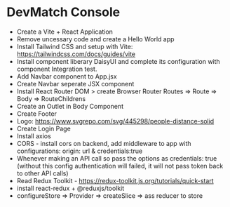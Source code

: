 # DevMatch Console

- Create a Vite + React Application
- Remove uncessary code and create a Hello World app
- Install Tailwind CSS and setup with Vite: https://tailwindcss.com/docs/guides/vite
- Install component liberary DaisyUI and complete its configuration with component Integration test.
- Add Navbar component to App.jsx
- Create Navbar seperate JSX component
- Install React Router DOM > create Browser Router Routes => Route => Body => RouteChildrens
- Create an Outlet in Body Component
- Create Footer
- Logo: https://www.svgrepo.com/svg/445298/people-distance-solid
- Create Login Page
- Install axios
- CORS - install cors on backend, add middleware to app with configurations: origin: url & credentials:true
- Whenever making an API call so pass the options as credentials: true (without this config authentication will failed, it will not pass token back to other API calls)
- Read Redux Toolkit - https://redux-toolkit.js.org/tutorials/quick-start
- install react-redux + @reduxjs/toolkit
- configureStore => Provider => createSlice => ass reducer to store
